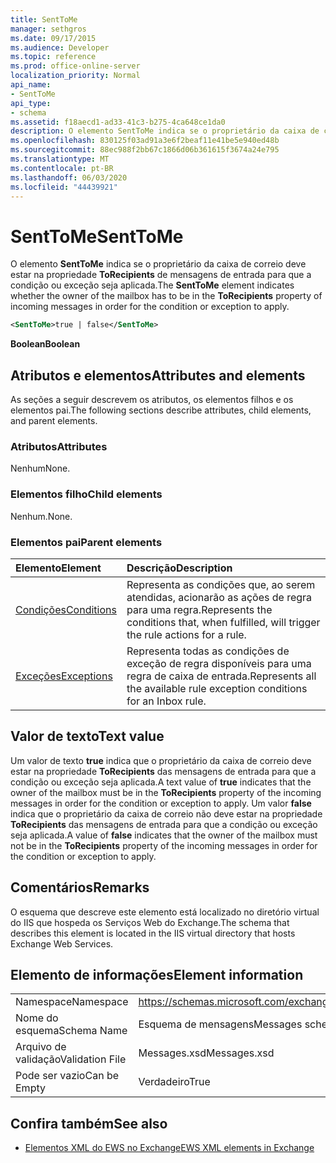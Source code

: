 ```yaml
---
title: SentToMe
manager: sethgros
ms.date: 09/17/2015
ms.audience: Developer
ms.topic: reference
ms.prod: office-online-server
localization_priority: Normal
api_name:
- SentToMe
api_type:
- schema
ms.assetid: f18aecd1-ad33-41c3-b275-4ca648ce1da0
description: O elemento SentToMe indica se o proprietário da caixa de correio deve estar na propriedade ToRecipients de mensagens de entrada para que a condição ou exceção seja aplicada.
ms.openlocfilehash: 830125f03ad91a3e6f2beaf11e41be5e940ed48b
ms.sourcegitcommit: 88ec988f2bb67c1866d06b361615f3674a24e795
ms.translationtype: MT
ms.contentlocale: pt-BR
ms.lasthandoff: 06/03/2020
ms.locfileid: "44439921"
---
```

# <a name="senttome"></a><span data-ttu-id="e2d05-103">SentToMe</span><span class="sxs-lookup"><span data-stu-id="e2d05-103">SentToMe</span></span>

<span data-ttu-id="e2d05-104">O elemento **SentToMe** indica se o proprietário da caixa de correio deve estar na propriedade **ToRecipients** de mensagens de entrada para que a condição ou exceção seja aplicada.</span><span class="sxs-lookup"><span data-stu-id="e2d05-104">The **SentToMe** element indicates whether the owner of the mailbox has to be in the **ToRecipients** property of incoming messages in order for the condition or exception to apply.</span></span> 
  
```XML
<SentToMe>true | false</SentToMe>
```

 <span data-ttu-id="e2d05-105">**Boolean**</span><span class="sxs-lookup"><span data-stu-id="e2d05-105">**Boolean**</span></span>
## <a name="attributes-and-elements"></a><span data-ttu-id="e2d05-106">Atributos e elementos</span><span class="sxs-lookup"><span data-stu-id="e2d05-106">Attributes and elements</span></span>

<span data-ttu-id="e2d05-107">As seções a seguir descrevem os atributos, os elementos filhos e os elementos pai.</span><span class="sxs-lookup"><span data-stu-id="e2d05-107">The following sections describe attributes, child elements, and parent elements.</span></span>
  
### <a name="attributes"></a><span data-ttu-id="e2d05-108">Atributos</span><span class="sxs-lookup"><span data-stu-id="e2d05-108">Attributes</span></span>

<span data-ttu-id="e2d05-109">Nenhum</span><span class="sxs-lookup"><span data-stu-id="e2d05-109">None.</span></span>
  
### <a name="child-elements"></a><span data-ttu-id="e2d05-110">Elementos filho</span><span class="sxs-lookup"><span data-stu-id="e2d05-110">Child elements</span></span>

<span data-ttu-id="e2d05-111">Nenhum.</span><span class="sxs-lookup"><span data-stu-id="e2d05-111">None.</span></span>
  
### <a name="parent-elements"></a><span data-ttu-id="e2d05-112">Elementos pai</span><span class="sxs-lookup"><span data-stu-id="e2d05-112">Parent elements</span></span>

|<span data-ttu-id="e2d05-113">**Elemento**</span><span class="sxs-lookup"><span data-stu-id="e2d05-113">**Element**</span></span>|<span data-ttu-id="e2d05-114">**Descrição**</span><span class="sxs-lookup"><span data-stu-id="e2d05-114">**Description**</span></span>|
|:-----|:-----|
|[<span data-ttu-id="e2d05-115">Condições</span><span class="sxs-lookup"><span data-stu-id="e2d05-115">Conditions</span></span>](conditions.md) <br/> |<span data-ttu-id="e2d05-116">Representa as condições que, ao serem atendidas, acionarão as ações de regra para uma regra.</span><span class="sxs-lookup"><span data-stu-id="e2d05-116">Represents the conditions that, when fulfilled, will trigger the rule actions for a rule.</span></span>  <br/> |
|[<span data-ttu-id="e2d05-117">Exceções</span><span class="sxs-lookup"><span data-stu-id="e2d05-117">Exceptions</span></span>](exceptions.md) <br/> |<span data-ttu-id="e2d05-118">Representa todas as condições de exceção de regra disponíveis para uma regra de caixa de entrada.</span><span class="sxs-lookup"><span data-stu-id="e2d05-118">Represents all the available rule exception conditions for an Inbox rule.</span></span>  <br/> |
   
## <a name="text-value"></a><span data-ttu-id="e2d05-119">Valor de texto</span><span class="sxs-lookup"><span data-stu-id="e2d05-119">Text value</span></span>

<span data-ttu-id="e2d05-120">Um valor de texto **true** indica que o proprietário da caixa de correio deve estar na propriedade **ToRecipients** das mensagens de entrada para que a condição ou exceção seja aplicada.</span><span class="sxs-lookup"><span data-stu-id="e2d05-120">A text value of **true** indicates that the owner of the mailbox must be in the **ToRecipients** property of the incoming messages in order for the condition or exception to apply.</span></span> <span data-ttu-id="e2d05-121">Um valor **false** indica que o proprietário da caixa de correio não deve estar na propriedade **ToRecipients** das mensagens de entrada para que a condição ou exceção seja aplicada.</span><span class="sxs-lookup"><span data-stu-id="e2d05-121">A value of **false** indicates that the owner of the mailbox must not be in the **ToRecipients** property of the incoming messages in order for the condition or exception to apply.</span></span> 
  
## <a name="remarks"></a><span data-ttu-id="e2d05-122">Comentários</span><span class="sxs-lookup"><span data-stu-id="e2d05-122">Remarks</span></span>

<span data-ttu-id="e2d05-123">O esquema que descreve este elemento está localizado no diretório virtual do IIS que hospeda os Serviços Web do Exchange.</span><span class="sxs-lookup"><span data-stu-id="e2d05-123">The schema that describes this element is located in the IIS virtual directory that hosts Exchange Web Services.</span></span>
  
## <a name="element-information"></a><span data-ttu-id="e2d05-124">Elemento de informações</span><span class="sxs-lookup"><span data-stu-id="e2d05-124">Element information</span></span>

|||
|:-----|:-----|
|<span data-ttu-id="e2d05-125">Namespace</span><span class="sxs-lookup"><span data-stu-id="e2d05-125">Namespace</span></span>  <br/> |https://schemas.microsoft.com/exchange/services/2006/messages  <br/> |
|<span data-ttu-id="e2d05-126">Nome do esquema</span><span class="sxs-lookup"><span data-stu-id="e2d05-126">Schema Name</span></span>  <br/> |<span data-ttu-id="e2d05-127">Esquema de mensagens</span><span class="sxs-lookup"><span data-stu-id="e2d05-127">Messages schema</span></span>  <br/> |
|<span data-ttu-id="e2d05-128">Arquivo de validação</span><span class="sxs-lookup"><span data-stu-id="e2d05-128">Validation File</span></span>  <br/> |<span data-ttu-id="e2d05-129">Messages.xsd</span><span class="sxs-lookup"><span data-stu-id="e2d05-129">Messages.xsd</span></span>  <br/> |
|<span data-ttu-id="e2d05-130">Pode ser vazio</span><span class="sxs-lookup"><span data-stu-id="e2d05-130">Can be Empty</span></span>  <br/> |<span data-ttu-id="e2d05-131">Verdadeiro</span><span class="sxs-lookup"><span data-stu-id="e2d05-131">True</span></span>  <br/> |
   
## <a name="see-also"></a><span data-ttu-id="e2d05-132">Confira também</span><span class="sxs-lookup"><span data-stu-id="e2d05-132">See also</span></span>



- [<span data-ttu-id="e2d05-133">Elementos XML do EWS no Exchange</span><span class="sxs-lookup"><span data-stu-id="e2d05-133">EWS XML elements in Exchange</span></span>](ews-xml-elements-in-exchange.md)

